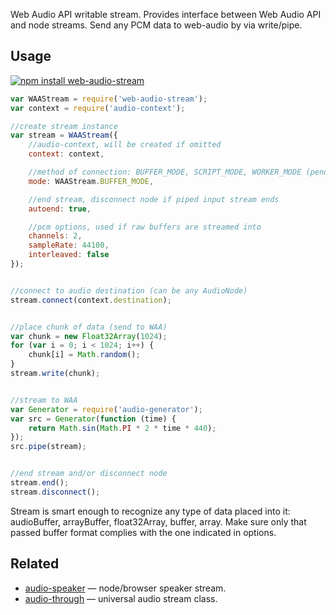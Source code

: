 Web Audio API writable stream. Provides interface between Web Audio API and node streams. Send any PCM data to web-audio by via write/pipe.

## Usage

[![npm install web-audio-stream](https://nodei.co/npm/web-audio-stream.png?mini=true)](https://npmjs.org/package/web-audio-stream/)

```js
var WAAStream = require('web-audio-stream');
var context = require('audio-context');

//create stream instance
var stream = WAAStream({
	//audio-context, will be created if omitted
	context: context,

	//method of connection: BUFFER_MODE, SCRIPT_MODE, WORKER_MODE (pending)
	mode: WAAStream.BUFFER_MODE,

	//end stream, disconnect node if piped input stream ends
	autoend: true,

	//pcm options, used if raw buffers are streamed into
	channels: 2,
	sampleRate: 44100,
	interleaved: false
});


//connect to audio destination (can be any AudioNode)
stream.connect(context.destination);


//place chunk of data (send to WAA)
var chunk = new Float32Array(1024);
for (var i = 0; i < 1024; i++) {
	chunk[i] = Math.random();
}
stream.write(chunk);


//stream to WAA
var Generator = require('audio-generator');
var src = Generator(function (time) {
	return Math.sin(Math.PI * 2 * time * 440);
});
src.pipe(stream);


//end stream and/or disconnect node
stream.end();
stream.disconnect();
```

Stream is smart enough to recognize any type of data placed into it: audioBuffer, arrayBuffer, float32Array, buffer, array. Make sure only that passed buffer format complies with the one indicated in options.


## Related

* [audio-speaker](https://github.com/audio-lab/audio-speaker) — node/browser speaker stream.
* [audio-through](https://github.com/audio-lab/audio-speaker) — universal audio stream class.
